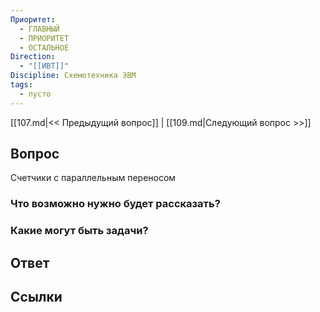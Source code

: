 ```yaml
---
Приоритет:
  - ГЛАВНЫЙ
  - ПРИОРИТЕТ
  - ОСТАЛЬНОЕ
Direction:
  - "[[ИВТ]]" 
Discipline: Схемотехника ЭВМ 
tags:
  - пусто
---
```

[[107.md|<< Предыдущий вопрос]] | [[109.md|Следующий вопрос >>]]
## Вопрос

Счетчики с параллельным переносом

### Что возможно нужно будет рассказать?

### Какие могут быть задачи?

## Ответ

## Ссылки
